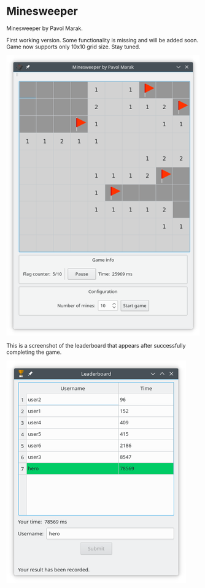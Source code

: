 # Minesweeper
Minesweeper by Pavol Marak.

First working version. Some functionality is missing and will be added soon. Game now supports only 10x10 grid size. Stay tuned.

![Mines](mines_app.png)

This is a screenshot of the leaderboard that appears after successfully completing the game.

![Leaderboard](leaderboard.png)
